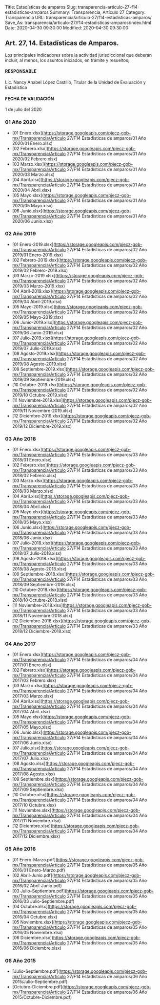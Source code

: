Title: Estadísticas de amparos
Slug: transparencia-articulo-27-f14-estadisticas-amparos
Summary: Transparencia, Artículo 27
Category: Transparencia
URL: transparencia/articulo-27/f14-estadisticas-amparos/
Save_As: transparencia/articulo-27/f14-estadisticas-amparos/index.html
Date: 2020-04-30 09:30:00
Modified: 2020-04-30 09:30:00


## Art. 27, 14. Estadísticas de Amparos.

Los principales indicadores sobre la actividad jurisdiccional que deberán incluir, al menos, los asuntos iniciados, en trámite y resueltos;

#### RESPONSABLE

Lic. Nancy Anabel López Castillo, Titular de la Unidad de Evaluación y Estadística

#### FECHA DE VALIDACIÓN

1 de julio del 2020


### 01 Año 2020


* [01 Enero.xlsx](https://storage.googleapis.com/pjecz-gob-mx/Transparencia/Artículo 27/F14 Estadísticas de amparos/01 Año 2020/01 Enero.xlsx)
* [02 Febrero.xlsx](https://storage.googleapis.com/pjecz-gob-mx/Transparencia/Artículo 27/F14 Estadísticas de amparos/01 Año 2020/02 Febrero.xlsx)
* [03 Marzo.xlsx](https://storage.googleapis.com/pjecz-gob-mx/Transparencia/Artículo 27/F14 Estadísticas de amparos/01 Año 2020/03 Marzo.xlsx)
* [04 Abril.xlsx](https://storage.googleapis.com/pjecz-gob-mx/Transparencia/Artículo 27/F14 Estadísticas de amparos/01 Año 2020/04 Abril.xlsx)
* [05 Mayo.xlsx](https://storage.googleapis.com/pjecz-gob-mx/Transparencia/Artículo 27/F14 Estadísticas de amparos/01 Año 2020/05 Mayo.xlsx)
* [06 Junio.xlsx](https://storage.googleapis.com/pjecz-gob-mx/Transparencia/Artículo 27/F14 Estadísticas de amparos/01 Año 2020/06 Junio.xlsx)


### 02 Año 2019


* [01 Enero-2019.xlsx](https://storage.googleapis.com/pjecz-gob-mx/Transparencia/Artículo 27/F14 Estadísticas de amparos/02 Año 2019/01 Enero-2019.xlsx)
* [02 Febrero-2019.xlsx](https://storage.googleapis.com/pjecz-gob-mx/Transparencia/Artículo 27/F14 Estadísticas de amparos/02 Año 2019/02 Febrero-2019.xlsx)
* [03 Marzo-2019.xlsx](https://storage.googleapis.com/pjecz-gob-mx/Transparencia/Artículo 27/F14 Estadísticas de amparos/02 Año 2019/03 Marzo-2019.xlsx)
* [04 Abril-2019.xlsx](https://storage.googleapis.com/pjecz-gob-mx/Transparencia/Artículo 27/F14 Estadísticas de amparos/02 Año 2019/04 Abril-2019.xlsx)
* [05 Mayo-2019.xlsx](https://storage.googleapis.com/pjecz-gob-mx/Transparencia/Artículo 27/F14 Estadísticas de amparos/02 Año 2019/05 Mayo-2019.xlsx)
* [06 Junio-2019.xlsx](https://storage.googleapis.com/pjecz-gob-mx/Transparencia/Artículo 27/F14 Estadísticas de amparos/02 Año 2019/06 Junio-2019.xlsx)
* [07 Julio-2019.xlsx](https://storage.googleapis.com/pjecz-gob-mx/Transparencia/Artículo 27/F14 Estadísticas de amparos/02 Año 2019/07 Julio-2019.xlsx)
* [08 Agosto-2019.xlsx](https://storage.googleapis.com/pjecz-gob-mx/Transparencia/Artículo 27/F14 Estadísticas de amparos/02 Año 2019/08 Agosto-2019.xlsx)
* [09 Septiembre-2019.xlsx](https://storage.googleapis.com/pjecz-gob-mx/Transparencia/Artículo 27/F14 Estadísticas de amparos/02 Año 2019/09 Septiembre-2019.xlsx)
* [10 Octubre-2019.xlsx](https://storage.googleapis.com/pjecz-gob-mx/Transparencia/Artículo 27/F14 Estadísticas de amparos/02 Año 2019/10 Octubre-2019.xlsx)
* [11 Noviembre-2019.xlsx](https://storage.googleapis.com/pjecz-gob-mx/Transparencia/Artículo 27/F14 Estadísticas de amparos/02 Año 2019/11 Noviembre-2019.xlsx)
* [12 Diciembre-2019.xlsx](https://storage.googleapis.com/pjecz-gob-mx/Transparencia/Artículo 27/F14 Estadísticas de amparos/02 Año 2019/12 Diciembre-2019.xlsx)


### 03 Año 2018


* [01 Enero.xlsx](https://storage.googleapis.com/pjecz-gob-mx/Transparencia/Artículo 27/F14 Estadísticas de amparos/03 Año 2018/01 Enero.xlsx)
* [02 Febrero.xlsx](https://storage.googleapis.com/pjecz-gob-mx/Transparencia/Artículo 27/F14 Estadísticas de amparos/03 Año 2018/02 Febrero.xlsx)
* [03 Marzo.xlsx](https://storage.googleapis.com/pjecz-gob-mx/Transparencia/Artículo 27/F14 Estadísticas de amparos/03 Año 2018/03 Marzo.xlsx)
* [04 Abril.xlsx](https://storage.googleapis.com/pjecz-gob-mx/Transparencia/Artículo 27/F14 Estadísticas de amparos/03 Año 2018/04 Abril.xlsx)
* [05 Mayo.xlsx](https://storage.googleapis.com/pjecz-gob-mx/Transparencia/Artículo 27/F14 Estadísticas de amparos/03 Año 2018/05 Mayo.xlsx)
* [06 Junio.xlsx](https://storage.googleapis.com/pjecz-gob-mx/Transparencia/Artículo 27/F14 Estadísticas de amparos/03 Año 2018/06 Junio.xlsx)
* [07 Julio-2018.xlsx](https://storage.googleapis.com/pjecz-gob-mx/Transparencia/Artículo 27/F14 Estadísticas de amparos/03 Año 2018/07 Julio-2018.xlsx)
* [08 Agosto-2018.xlsx](https://storage.googleapis.com/pjecz-gob-mx/Transparencia/Artículo 27/F14 Estadísticas de amparos/03 Año 2018/08 Agosto-2018.xlsx)
* [09 Septiembre-2018.xlsx](https://storage.googleapis.com/pjecz-gob-mx/Transparencia/Artículo 27/F14 Estadísticas de amparos/03 Año 2018/09 Septiembre-2018.xlsx)
* [10 Octubre-2018.xlsx](https://storage.googleapis.com/pjecz-gob-mx/Transparencia/Artículo 27/F14 Estadísticas de amparos/03 Año 2018/10 Octubre-2018.xlsx)
* [11 Noviembre-2018.xlsx](https://storage.googleapis.com/pjecz-gob-mx/Transparencia/Artículo 27/F14 Estadísticas de amparos/03 Año 2018/11 Noviembre-2018.xlsx)
* [12 Diciembre-2018.xlsx](https://storage.googleapis.com/pjecz-gob-mx/Transparencia/Artículo 27/F14 Estadísticas de amparos/03 Año 2018/12 Diciembre-2018.xlsx)


### 04 Año 2017


* [01 Enero.xlsx](https://storage.googleapis.com/pjecz-gob-mx/Transparencia/Artículo 27/F14 Estadísticas de amparos/04 Año 2017/01 Enero.xlsx)
* [02 Febrero.xlsx](https://storage.googleapis.com/pjecz-gob-mx/Transparencia/Artículo 27/F14 Estadísticas de amparos/04 Año 2017/02 Febrero.xlsx)
* [03 Marzo.xlsx](https://storage.googleapis.com/pjecz-gob-mx/Transparencia/Artículo 27/F14 Estadísticas de amparos/04 Año 2017/03 Marzo.xlsx)
* [04 Abril.xlsx](https://storage.googleapis.com/pjecz-gob-mx/Transparencia/Artículo 27/F14 Estadísticas de amparos/04 Año 2017/04 Abril.xlsx)
* [05 Mayo.xlsx](https://storage.googleapis.com/pjecz-gob-mx/Transparencia/Artículo 27/F14 Estadísticas de amparos/04 Año 2017/05 Mayo.xlsx)
* [06 Junio.xlsx](https://storage.googleapis.com/pjecz-gob-mx/Transparencia/Artículo 27/F14 Estadísticas de amparos/04 Año 2017/06 Junio.xlsx)
* [07 Julio.xlsx](https://storage.googleapis.com/pjecz-gob-mx/Transparencia/Artículo 27/F14 Estadísticas de amparos/04 Año 2017/07 Julio.xlsx)
* [08 Agosto.xlsx](https://storage.googleapis.com/pjecz-gob-mx/Transparencia/Artículo 27/F14 Estadísticas de amparos/04 Año 2017/08 Agosto.xlsx)
* [09 Septiembre.xlsx](https://storage.googleapis.com/pjecz-gob-mx/Transparencia/Artículo 27/F14 Estadísticas de amparos/04 Año 2017/09 Septiembre.xlsx)
* [10 Octubre.xlsx](https://storage.googleapis.com/pjecz-gob-mx/Transparencia/Artículo 27/F14 Estadísticas de amparos/04 Año 2017/10 Octubre.xlsx)
* [11 Noviembre.xlsx](https://storage.googleapis.com/pjecz-gob-mx/Transparencia/Artículo 27/F14 Estadísticas de amparos/04 Año 2017/11 Noviembre.xlsx)
* [12 Diciembre.xlsx](https://storage.googleapis.com/pjecz-gob-mx/Transparencia/Artículo 27/F14 Estadísticas de amparos/04 Año 2017/12 Diciembre.xlsx)


### 05 Año 2016


* [01 Enero-Marzo.pdf](https://storage.googleapis.com/pjecz-gob-mx/Transparencia/Artículo 27/F14 Estadísticas de amparos/05 Año 2016/01 Enero-Marzo.pdf)
* [02 Abril-Junio.pdf](https://storage.googleapis.com/pjecz-gob-mx/Transparencia/Artículo 27/F14 Estadísticas de amparos/05 Año 2016/02 Abril-Junio.pdf)
* [03 Julio-Septiembre.pdf](https://storage.googleapis.com/pjecz-gob-mx/Transparencia/Artículo 27/F14 Estadísticas de amparos/05 Año 2016/03 Julio-Septiembre.pdf)
* [04 Octubre.xlsx](https://storage.googleapis.com/pjecz-gob-mx/Transparencia/Artículo 27/F14 Estadísticas de amparos/05 Año 2016/04 Octubre.xlsx)
* [05 Noviembre.xlsx](https://storage.googleapis.com/pjecz-gob-mx/Transparencia/Artículo 27/F14 Estadísticas de amparos/05 Año 2016/05 Noviembre.xlsx)
* [06 Diciembre.xlsx](https://storage.googleapis.com/pjecz-gob-mx/Transparencia/Artículo 27/F14 Estadísticas de amparos/05 Año 2016/06 Diciembre.xlsx)


### 06 Año 2015


* [Julio-Septiembre.pdf](https://storage.googleapis.com/pjecz-gob-mx/Transparencia/Artículo 27/F14 Estadísticas de amparos/06 Año 2015/Julio-Septiembre.pdf)
* [Octubre-Diciembre.pdf](https://storage.googleapis.com/pjecz-gob-mx/Transparencia/Artículo 27/F14 Estadísticas de amparos/06 Año 2015/Octubre-Diciembre.pdf)



